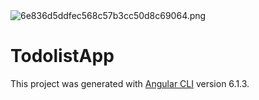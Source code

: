 <img src="https://www.img.in.th/images/6e836d5ddfec568c57b3cc50d8c69064.png" alt="6e836d5ddfec568c57b3cc50d8c69064.png" border="0" />

# TodolistApp

This project was generated with [Angular CLI](https://github.com/angular/angular-cli) version 6.1.3.

